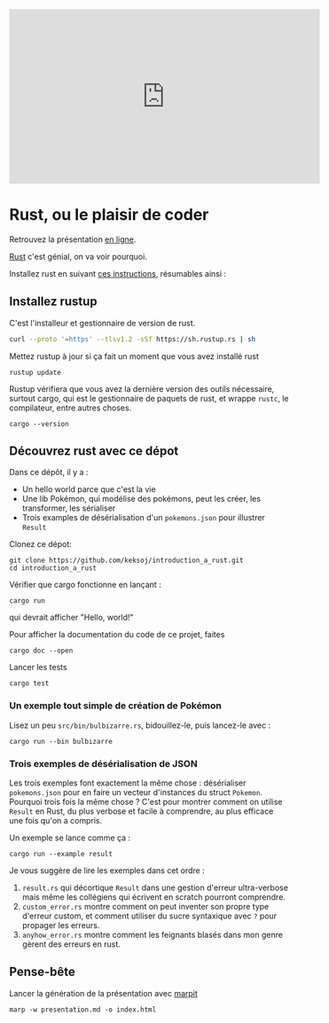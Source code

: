 <iframe width="560" height="315" src="https://www.youtube.com/embed/68Yw_n6SySk" title="YouTube video player" frameborder="0" allow="accelerometer; autoplay; clipboard-write; encrypted-media; gyroscope; picture-in-picture" allowfullscreen></iframe>

# Rust, ou le plaisir de coder

Retrouvez la présentation [en ligne](https://keksoj.github.io/introduction-a-rust).

[Rust](https://www.rust-lang.org/) c'est génial, on va voir pourquoi.

Installez rust en suivant [ces instructions](https://www.rust-lang.org/learn/get-started),
résumables ainsi :

## Installez rustup

C'est l'installeur et gestionnaire de version de rust.

```sh
curl --proto '=https' --tlsv1.2 -sSf https://sh.rustup.rs | sh
```

Mettez rustup à jour si ça fait un moment que vous avez installé rust

    rustup update

Rustup vérifiera que vous avez la dernière version des outils nécessaire, surtout cargo, qui est le gestionnaire de paquets de rust, et wrappe `rustc`, le compilateur, entre autres choses.

    cargo --version

## Découvrez rust avec ce dépot

Dans ce dépôt, il y a :

-   Un hello world parce que c'est la vie
-   Une lib Pokémon, qui modélise des pokémons, peut les créer, les transformer, les sérialiser
-   Trois examples de désérialisation d'un `pokemons.json` pour illustrer `Result`

Clonez ce dépot:

    git clone https://github.com/keksoj/introduction_a_rust.git
    cd introduction_a_rust

Vérifier que cargo fonctionne en lançant :

    cargo run

qui devrait afficher "Hello, world!"

Pour afficher la documentation du code de ce projet, faites

    cargo doc --open

Lancer les tests

    cargo test

### Un exemple tout simple de création de Pokémon

Lisez un peu `src/bin/bulbizarre.rs`, bidouillez-le, puis lancez-le avec :

    cargo run --bin bulbizarre

### Trois exemples de désérialisation de JSON

Les trois exemples font exactement la même chose : désérialiser `pokemons.json` pour en faire un vecteur d'instances du struct `Pokemon`.
Pourquoi trois fois la même chose ? C'est pour montrer comment on utilise `Result` en Rust, du plus verbose et facile à comprendre, au plus efficace une fois qu'on a compris.

Un exemple se lance comme ça :

    cargo run --example result

Je vous suggère de lire les exemples dans cet ordre :

1. `result.rs` qui décortique `Result` dans une gestion d'erreur ultra-verbose mais même les collégiens qui écrivent en scratch pourront comprendre.
2. `custom_error.rs` montre comment on peut inventer son propre type d'erreur custom, et comment utiliser du sucre syntaxique avec `?` pour propager les erreurs.
3. `anyhow_error.rs` montre comment les feignants blasés dans mon genre gèrent des erreurs en rust.

## Pense-bête

Lancer la génération de la présentation avec [marpit](https://marpit.marp.app/)

    marp -w presentation.md -o index.html
